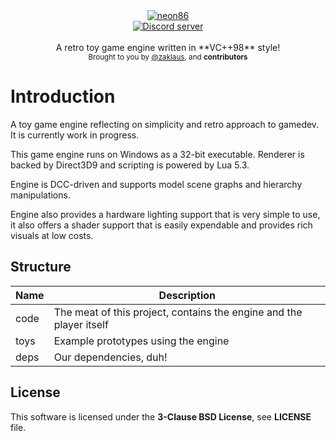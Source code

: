 <div align="center">
    <a href="https://github.com/zaklaus/neon86"><img src="https://user-images.githubusercontent.com/9026786/82740331-1db79c80-9d48-11ea-85b4-615d204f030a.png" alt="neon86" /></a>
</div>

<div align="center">
    <a href="https://discord.gg/2fZVEym"><img src="https://discordapp.com/api/guilds/354670964400848898/embed.png" alt="Discord server" /></a>
</div>

<br />
<div align="center">
  A retro toy game engine written in **VC++98** style!
</div>

<div align="center">
  <sub>
    Brought to you by <a href="https://github.com/zaklaus">@zaklaus</a>,
    and <strong>contributors</strong>
  </sub>
</div>

# Introduction

A toy game engine reflecting on simplicity and 
retro approach to gamedev. It is currently work in progress.

This game engine runs on Windows as a 32-bit executable. Renderer is backed by 
Direct3D9 and scripting is powered by Lua 5.3.

Engine is DCC-driven and supports model scene graphs and hierarchy manipulations. 

Engine also provides a hardware lighting support that is very simple to use, it also 
offers a shader support that is easily expendable and provides rich visuals at low costs.

## Structure

| Name      | Description                                                         |
|-----------|---------------------------------------------------------------------|
| code      | The meat of this project, contains the engine and the player itself |
| toys      | Example prototypes using the engine                                 |
| deps      | Our dependencies, duh\!                                             |

## License

This software is licensed under the **3-Clause BSD License**, see **LICENSE** file.
